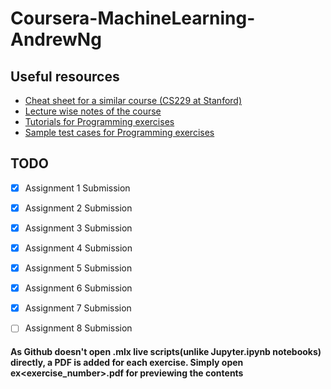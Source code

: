 # Coursera-MachineLearning-AndrewNg

## Useful resources
- [Cheat sheet for a similar course (CS229 at Stanford)](https://github.com/afshinea/stanford-cs-229-machine-learning)
- [Lecture wise notes of the course](https://www.holehouse.org/mlclass/)
- [Tutorials for Programming exercises](https://www.coursera.org/learn/machine-learning/discussions/all/threads/m0ZdvjSrEeWddiIAC9pDDA)
- [Sample test cases for Programming exercises](https://www.coursera.org/learn/machine-learning/discussions/all/threads/0SxufTSrEeWPACIACw4G5w)

## TODO

- [x] Assignment 1 Submission
- [x] Assignment 2 Submission
- [x] Assignment 3 Submission
- [x] Assignment 4 Submission
- [x] Assignment 5 Submission
- [x] Assignment 6 Submission
- [x] Assignment 7 Submission
- [ ] Assignment 8 Submission


#### As Github doesn't open .mlx live scripts(unlike Jupyter.ipynb notebooks) directly, a PDF is added for each exercise. Simply open ex<exercise_number>.pdf for previewing the contents
